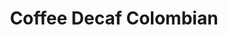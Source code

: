 ---
title: Coffee Decaf Colombian
price: $71.18
description: Cras non velit nec nisi vulputate nonummy. Maecenas tincidunt lacus at velit. Vivamus vel nulla eget eros elementum pellentesque.
image: https://dummyimage.com/100x250.png/cc0000/ffffff
---